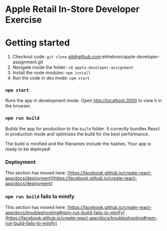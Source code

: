 # Apple Retail In-Store Developer Exercise 
# Getting started 

1. Checkout code: `git clone` git@github.com:ehhebron/apple-developer-assignment.git
1. Navigate inside the folder: `cd apple-developer-assignment`
1. Install the node modules: `npm install`
1. Run the code in dev mode: `npm start` 

### `npm start`

Runs the app in development mode. 
Open [http://localhost:3000](http://localhost:3000) to view it in the browser.

### `npm run build`

Builds the app for production to the `build` folder.
It correctly bundles React in production mode and optimizes the build for the best performance.

The build is minified and the filenames include the hashes.
Your app is ready to be deployed!

### Deployment

This section has moved here: [https://facebook.github.io/create-react-app/docs/deployment](https://facebook.github.io/create-react-app/docs/deployment)

### `npm run build` fails to minify

This section has moved here: [https://facebook.github.io/create-react-app/docs/troubleshooting#npm-run-build-fails-to-minify](https://facebook.github.io/create-react-app/docs/troubleshooting#npm-run-build-fails-to-minify)
